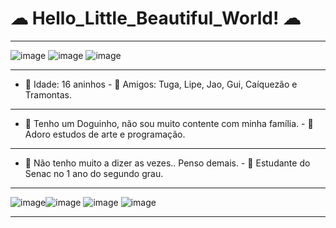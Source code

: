 # ☁ Hello_Little_Beautiful_World! ☁ 
__________________________________________________________________________________________________________________________
 ![image](https://images-wixmp-ed30a86b8c4ca887773594c2.wixmp.com/f/4844df49-b3bd-4517-945e-f21a7e0d2da7/d6tmvjp-a395bab7-df50-49e6-a6a9-93e248bd5dbd.gif?token=eyJ0eXAiOiJKV1QiLCJhbGciOiJIUzI1NiJ9.eyJzdWIiOiJ1cm46YXBwOjdlMGQxODg5ODIyNjQzNzNhNWYwZDQxNWVhMGQyNmUwIiwiaXNzIjoidXJuOmFwcDo3ZTBkMTg4OTgyMjY0MzczYTVmMGQ0MTVlYTBkMjZlMCIsIm9iaiI6W1t7InBhdGgiOiJcL2ZcLzQ4NDRkZjQ5LWIzYmQtNDUxNy05NDVlLWYyMWE3ZTBkMmRhN1wvZDZ0bXZqcC1hMzk1YmFiNy1kZjUwLTQ5ZTYtYTZhOS05M2UyNDhiZDVkYmQuZ2lmIn1dXSwiYXVkIjpbInVybjpzZXJ2aWNlOmZpbGUuZG93bmxvYWQiXX0.j7LskgpWoTwYXycaThglqNfgXWTCPDBT-l8GOF8CprM)  ![image](https://thumbs.gfycat.com/ImpureDrearyHippopotamus-max-1mb.gif) ![image](https://i.imgur.com/rn3E1qJ.gif)
 
-------------------------------------------------------------------------------------------------------------------------
- 💖 Idade: 16 aninhos - 🌱 Amigos: Tuga, Lipe, Jao, Gui, Caíquezão e Tramontas.
-------------------------------------------------------------------------------------------------------------------------
- 🐶 Tenho um Doguinho, não sou muito contente com minha família. - 🤔 Adoro estudos de arte e programação.
-------------------------------------------------------------------------------------------------------------------------
- 💬 Não tenho muito a dizer as vezes.. Penso demais. - 🦖 Estudante do Senac no 1 ano do segundo grau.
__________________________________________________________________________________________________________________________
![image](https://custom-doodle.com/wp-content/uploads/doodle/fnf-girlfriend-sitting-on-speakers/fnf-girlfriend-sitting-on-speakers-doodle.gif)![image](https://media.tenor.com/8v-QEoJksxMAAAAj/eevee-dance.gif) ![image](https://static.wikia.nocookie.net/fridaynightfunking/images/5/56/Funsizedsarvidle.gif/revision/latest?cb=20210727074933) ![image](https://static.wikia.nocookie.net/fridaynightfunking/images/1/1c/FunRuvAnim.gif/revision/latest/thumbnail/width/360/height/360?cb=20210411151619)
__________________________________________________________________________________________________________________________




